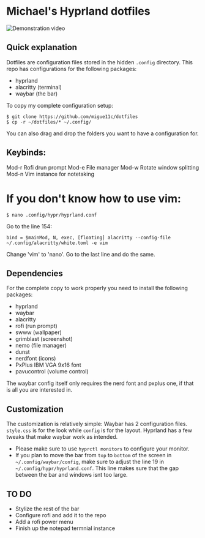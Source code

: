 # Michael's Hyprland dotfiles

![Demonstration video](https://github.com/migue11c/dotfiles/assets/166963681/a8ffcd59-c312-4d10-8371-ebb37503ac2d)

## Quick explanation

Dotfiles are configuration files stored in the hidden `.config` directory.
This repo has configurations for the following packages:

- hyprland
- alacritty (terminal)
- waybar (the bar)

To copy my complete configuration setup:

```
$ git clone https://github.com/migue11c/dotfiles
$ cp -r ~/dotfiles/* ~/.config/
```

You can also drag and drop the folders you want to have a configuration for.

## Keybinds:

Mod-r Rofi drun prompt
Mod-e File manager
Mod-w Rotate window splitting
Mod-n Vim instance for notetaking

# If you don't know how to use vim:
```
$ nano .config/hypr/hyprland.conf

```
Go to the line 154:
```
bind = $mainMod, N, exec, [floating] alacritty --config-file ~/.config/alacritty/white.toml -e vim
```
Change 'vim' to 'nano'.
Go to the last line and do the same.


## Dependencies
For the complete copy to work properly you need to install the following packages:

- hyprland
- waybar
- alacritty
- rofi (run prompt)
- swww (wallpaper)
- grimblast (screenshot)
- nemo (file manager)
- dunst
- nerdfont (icons)
- PxPlus IBM VGA 9x16 font
- pavucontrol (volume control)

The waybar config itself only requires the nerd font and pxplus one, if that is all you are interested in.

## Customization

The customization is relatively simple:
Waybar has 2 configuration files. `style.css` is for the look while `config` is for the layout.
Hyprland has a few tweaks that make waybar work as intended.
- Please make sure to use `hyprctl monitors` to configure your monitor.
- If you plan to move the bar from `top` to `bottom` of the screen in `~/.config/waybar/config`, make sure to adjust the line 19 in `~/.config/hypr/hyprland.conf`. This line makes sure that the gap between the bar and windows isnt too large.

## TO DO

- Stylize the rest of the bar
- Configure rofi and add it to the repo
- Add a rofi power menu
- Finish up the notepad termnial instance
